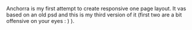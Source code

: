 Anchorra is my first attempt to create responsive one page layout. It vas based on an old psd and this is my third version of it (first two are a bit offensive on your eyes : ) ). 

